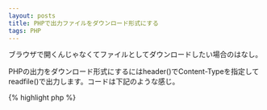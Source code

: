 ```yaml
---
layout: posts
title: PHPで出力ファイルをダウンロード形式にする
tags: PHP
---
```


ブラウザで開くんじゃなくてファイルとしてダウンロードしたい場合のはなし。

PHPの出力をダウンロード形式にするにはheader()でContent-Typeを指定してreadfile()で出力します。コードは下記のような感じ。

{% highlight php %}
<?php
$file = "test.txt";
header("Content-type: text/plain");
header("Content-Disposition: attachment; filename=$file");
readfile($file);
{% endhighlight %}

このコードを実行すると「ダウンロードしますか？」のダイアログが開きます。この例ではテキストファイルなのでContent-Typeは「text/plain」になっていますが、ファイルの種類によってContent-Typeは様々です。
